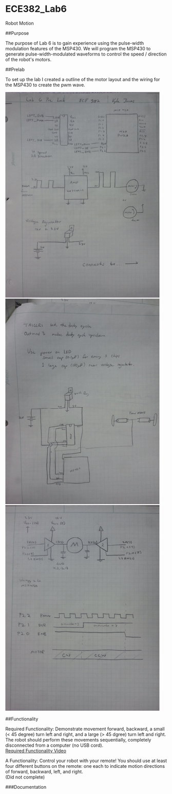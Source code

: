 ECE382_Lab6
===========
Robot Motion

##Purpose

The purpose of Lab 6 is to gain experience using the pulse-width modulation features of the MSP430. We will program the MSP430 to generate pulse-width-modulated waveforms to control the speed / direction of the robot's motors.   

##Prelab

To set up the lab I created a outline of the motor layout and the wiring for the MSP430 to create the pwm wave.

![PWM](https://github.com/KyleJonas/ECE382/blob/master/Lab%206/Pictures/2014-11-18%2014.14.36.jpg "PWM")
![Wiring](https://github.com/KyleJonas/ECE382/blob/master/Lab%206/Pictures/2014-11-18%2014.14.57.jpg "Wiring")
![Motor](https://github.com/KyleJonas/ECE382/blob/master/Lab%206/Pictures/2014-11-18%2014.15.08.jpg "Motor")

##Functionality

Required Functionality: Demonstrate movement forward, backward, a small (< 45 degree) turn left and right, and a large (> 45 dgree) turn left and right. The robot should perform these movements sequentially, completely disconnected from a computer (no USB cord).    
[Required Functionality Video](http://youtu.be/17MfBPkFUA0)   

A Functionality: Control your robot with your remote! You should use at least four different buttons on the remote: one each to indicate motion directions of forward, backward, left, and right.   
(Did not complete)   

###Documentation
